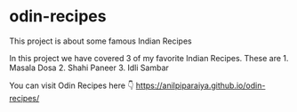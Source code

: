 # odin-recipes

This project is about some famous Indian Recipes

In this project we have covered 3 of my favorite Indian Recipes.
These are 1. Masala Dosa 2. Shahi Paneer 3. Idli Sambar

You can visit Odin Recipes here 👇
https://anilpiparaiya.github.io/odin-recipes/
